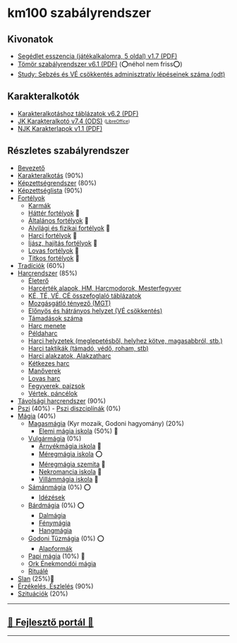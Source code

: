 # km100 szabályrendszer

## Kivonatok

- [Segédlet esszencia (játékalkalomra, 5 oldal) v1.7 (PDF)](https://github.com/kaktusztea/km100/raw/master/segedlet/km100_segedlet_ingame_v1.7.pdf?raw=true)
- [Tömör szabályrendszer v6.1 (PDF)](https://github.com/kaktusztea/km100/raw/master/segedlet/km100_tomor_v6.1.pdf?raw=true) (⭕néhol nem friss⭕)
- [Study: Sebzés és VÉ csökkentés adminisztratív lépéseinek száma (odt)](https://github.com/kaktusztea/km100/blob/master/segedlet/Study_Sebzes_es_VE_csokk_lepesszama.pdf?raw=true)

## Karakteralkotók

- [Karakteralkotáshoz táblázatok v6.2 (PDF)](https://github.com/kaktusztea/km100/raw/master/segedlet/km100_segedlet_karakteralkotas_v6.2.pdf?raw=true)
- [JK Karakteralkotó v7.4 (ODS)](https://github.com/kaktusztea/km100/raw/master/segedlet/karakteralkoto_v7.4.ods?raw=true) <sub><sup>([LibreOffice](https://www.libreoffice.org/download/download/))</sup></sub>
- [NJK Karakterlapok v1.1 (PDF)](https://github.com/kaktusztea/km100/raw/master/segedlet/km100_NJK_karlap_v1.1.pdf?raw=true)

## Részletes szabályrendszer

- [Bevezető](000_bevezetes.md)
- [Karakteralkotás](010_karakteralkotas.md) (90%)
- [Képzettségrendszer](020_kepzettsegrendszer.md) (80%)
- [Képzettséglista](021_kepzettseglista.md) (90%)
- [Fortélyok](030_fortelyok.md)
	- [Karmák](031_karmak.md)
	- [Háttér fortélyok](032_hatter_fortelyok.md) 🚧
	- [Általános fortélyok](033_altalanos_fortelyok.md) 🚧
	- [Alvilági és fizikai fortélyok](034_alvilagi_fizikai_fortelyok.md) 🚧
	- [Harci fortélyok](035_harci_fortelyok.md) 🚧
	- [Íjász, hajítás fortélyok](036_ijasz_hajitas_fortelyok.md) 🚧
	- [Lovas fortélyok](037_lovas_fortelyok.md) 🚧
	- [Titkos fortélyok](038_titkos_fortelyok.md) 🚧
- [Tradíciók](040_tradiciok.md) (60%)
- [Harcrendszer](050_harcrendszer.md) (85%)
	- [Életerő](051_eletero.md)
	- [Harcérték alapok, HM, Harcmodorok, Mesterfegyver](052_01_harcertekek_elemei.md)
	- [KÉ, TÉ, VÉ, CÉ összefoglaló táblázatok](052_02_ke_te_ve_ce.md)
	- [Mozgásgátló tényező (MGT)](053_01_mgt.md)
	- [Előnyös és hátrányos helyzet (VÉ csökkentés)](053_02_elonyos_hatranyos_helyzet.md)
	- [Támadások száma](053_03_tamadasok_szama.md)
	- [Harc menete](054_01_harc_menete.md)
	- [Példaharc](054_02_peldaharc.md)
	- [Harci helyzetek (meglepetésből, helyhez kötve, magasabbról, stb.)](055_01_harci_helyzetek.md)
	- [Harci taktikák (támadó, védő, roham, stb)](055_02_harci_taktikak.md)
	- [Harci alakzatok, Alakzatharc](055_03_harci_alakzatok.md)
	- [Kétkezes harc](055_04_ketkezes_harc.md)
	- [Manőverek](055_05_manoverek.md)
	- [Lovas harc](056_lovas_harc.md)
	- [Fegyverek, pajzsok](057_fegyverek.md)
	- [Vértek, páncélok](058_vertek_pancelok.md)
- [Távolsági harcrendszer](060_tavolsagi_harc.md) (90%)
- [Pszi](070_pszi.md) (40%)
	  - [Pszi diszciplínák](071_pszi_diszciplinak.md) (0%)
- [Mágia](080_magiarendszer.md) (40%)
	- [Magasmágia](085_magasmagia.md) (Kyr mozaik, Godoni hagyomány) (20%)
		- [Elemi mágia iskola](magia.magas/elemi_magia.md) (50%) 🚧
	- [Vulgármágia](081_vulgarmagia.md) (0%)
		- [Árnyékmágia iskola](magia.vulgar/arnyekmagia.md) 🚧
		- [Méregmágia iskola](magia.vulgar/meregmagia.md) ⭕
		- [Méregmágia szemita](magia.vulgar/meregmagia.szemita.md) 🚧
		- [Nekromancia iskola](magia.vulgar/nekromancia.md) 🚧
		- [Villámmágia iskola](magia.vulgar/villammagia.md) 🚧
	- [Sámánmágia](082_samanmagia.md) (0%) ⭕
		- [Idézések](magia.saman/idezesek.md)
	- [Bárdmágia](083_bardmagia.md) (0%) ⭕
		- [Dalmágia](magia.bard/dalmagia.md)
		- [Fénymágia](magia.bard/fenymagia.md)
		- [Hangmágia](magia.bard/hangmagia.md)
	- [Godoni Tűzmágia](084_tuzmagia.md) (0%) ⭕
		- [Alapformák](magia.godoni.tuz/alapformak.md)
	- [Papi mágia](089_papimagia.md) (10%) 🚧
	- [Ork Énekmondói mágia](086_ork.enekmondoi.magia.md)
	- [Rituálé](087_rituale.md)
- [Slan](090_slan.md) (25%)🚧
- [Érzékelés, Észlelés](100_erzekeles_eszleles.md) (90%)
- [Szituációk](110_szituaciok.md) (20%)

---
## [🚧 Fejlesztő portál 🚧](https://github.com/kaktusztea/km100/wiki)

---
